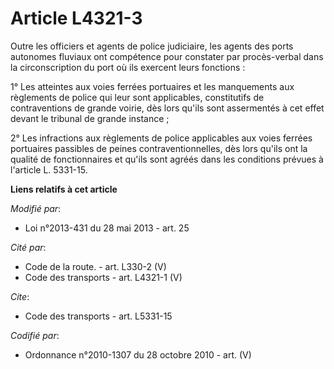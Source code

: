 # Article L4321-3

Outre les officiers et agents de police judiciaire, les agents des ports autonomes fluviaux ont compétence pour constater par
procès-verbal dans la circonscription du port où ils exercent leurs fonctions : 

1° Les atteintes aux voies ferrées portuaires et les manquements aux règlements de police qui leur sont applicables,
constitutifs de contraventions de grande voirie, dès lors qu'ils sont assermentés à cet effet devant le tribunal de grande
instance ; 

2° Les infractions aux règlements de police applicables aux voies ferrées portuaires passibles de peines contraventionnelles,
dès lors qu'ils ont la qualité de fonctionnaires et qu'ils sont agréés dans les conditions prévues à l'article L. 5331-15.

**Liens relatifs à cet article**

_Modifié par_:

  - Loi n°2013-431 du 28 mai 2013 - art. 25

_Cité par_:

  - Code de la route. - art. L330-2 (V)
  - Code des transports - art. L4321-1 (V)

_Cite_:

  - Code des transports - art. L5331-15

_Codifié par_:

  - Ordonnance n°2010-1307 du 28 octobre 2010 - art. (V)
